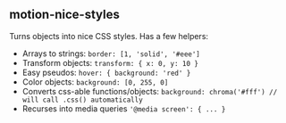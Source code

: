 ## motion-nice-styles

Turns objects into nice CSS styles. Has a few helpers:

- Arrays to strings:
  `border: [1, 'solid', '#eee']`
- Transform objects:
  `transform: { x: 0, y: 10 }`
- Easy pseudos:
  `hover: { background: 'red' }`
- Color objects:
  `background: [0, 255, 0]`
- Converts css-able functions/objects:
  `background: chroma('#fff') // will call .css() automatically`
- Recurses into media queries
  `'@media screen': { ... }`
